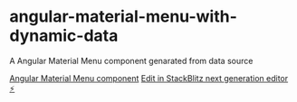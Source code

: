 # angular-material-menu-with-dynamic-data
A Angular Material Menu component genarated from data source

[Angular Material Menu component](https://material.angular.io/components/menu/examples)
[Edit in StackBlitz next generation editor ⚡️](https://stackblitz.com/~/github.com/GoceBogdanovski/angular-material-menu-with-dynamic-data)